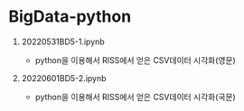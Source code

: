 # BigData-python

1. 20220531BD5-1.ipynb
   - python을 이용해서 RISS에서 얻은 CSV데이터 시각화(영문)

2. 20220601BD5-2.ipynb
   - python을 이용해서 RISS에서 얻은 CSV데이터 시각화(국문)
